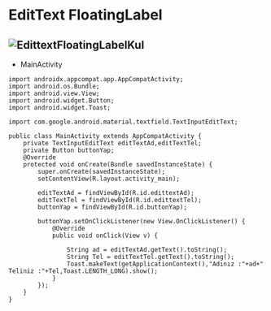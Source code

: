 # EditText FloatingLabel
![EdittextFloatingLabelKul](https://user-images.githubusercontent.com/101557027/227474285-27514c96-a6f2-4018-94ff-bb69d030735f.gif)
-----------
* MainActivity
```
import androidx.appcompat.app.AppCompatActivity;
import android.os.Bundle;
import android.view.View;
import android.widget.Button;
import android.widget.Toast;

import com.google.android.material.textfield.TextInputEditText;

public class MainActivity extends AppCompatActivity {
    private TextInputEditText editTextAd,editTextTel;
    private Button buttonYap;
    @Override
    protected void onCreate(Bundle savedInstanceState) {
        super.onCreate(savedInstanceState);
        setContentView(R.layout.activity_main);

        editTextAd = findViewById(R.id.edittextAd);
        editTextTel = findViewById(R.id.edittextTel);
        buttonYap = findViewById(R.id.buttonYap);

        buttonYap.setOnClickListener(new View.OnClickListener() {
            @Override
            public void onClick(View v) {

                String ad = editTextAd.getText().toString();
                String Tel = editTextTel.getText().toString();
                Toast.makeText(getApplicationContext(),"Adınız :"+ad+"  Teliniz :"+Tel,Toast.LENGTH_LONG).show();
            }
        });
    }
}
```
